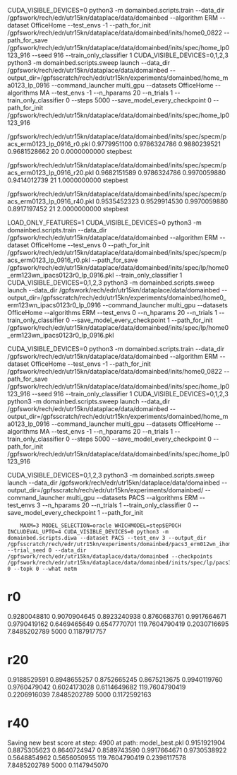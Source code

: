 CUDA_VISIBLE_DEVICES=0 python3 -m domainbed.scripts.train --data_dir /gpfswork/rech/edr/utr15kn/dataplace/data/domainbed --algorithm ERM --dataset OfficeHome --test_envs -1 --path_for_init /gpfswork/rech/edr/utr15kn/dataplace/data/domainbed/inits/home0_0822 --path_for_save /gpfswork/rech/edr/utr15kn/dataplace/data/domainbed/inits/spec/home_lp0123_916 --seed 916 --train_only_classifier 1
CUDA_VISIBLE_DEVICES=0,1,2,3 python3 -m domainbed.scripts.sweep launch --data_dir /gpfswork/rech/edr/utr15kn/dataplace/data/domainbed --output_dir=/gpfsscratch/rech/edr/utr15kn/experiments/domainbed/home_ma0123_lp_0916 --command_launcher multi_gpu --datasets OfficeHome --algorithms MA --test_envs -1 --n_hparams 20 --n_trials 1 --train_only_classifier 0 --steps 5000 --save_model_every_checkpoint 0 --path_for_init /gpfswork/rech/edr/utr15kn/dataplace/data/domainbed/inits/spec/home_lp0123_916


/gpfswork/rech/edr/utr15kn/dataplace/data/domainbed/inits/spec/specm/pacs_erm0123_lp_0916_r0.pkl
0.9779951100          0.9786324786          0.9880239521          0.9681528662          20                    0.0000000000          stepbest

/gpfswork/rech/edr/utr15kn/dataplace/data/domainbed/inits/spec/specm/pacs_erm0123_lp_0916_r20.pkl
0.9682151589          0.9786324786          0.9970059880          0.9414012739          21                    1.0000000000          stepbest

/gpfswork/rech/edr/utr15kn/dataplace/data/domainbed/inits/spec/specm/pacs_erm0123_lp_0916_r40.pkl
0.9535452323          0.9529914530          0.9970059880          0.8917197452          21                    2.0000000000          stepbest


LOAD_ONLY_FEATURES=1 CUDA_VISIBLE_DEVICES=0 python3 -m domainbed.scripts.train --data_dir /gpfswork/rech/edr/utr15kn/dataplace/data/domainbed --algorithm ERM --dataset OfficeHome --test_envs 0 --path_for_init /gpfswork/rech/edr/utr15kn/dataplace/data/domainbed/inits/spec/specm/pacs_erm0123_lp_0916_r0.pkl --path_for_save /gpfswork/rech/edr/utr15kn/dataplace/data/domainbed/inits/spec/lp/home0_erm123wn_ipacs0123r0_lp_0916.pkl --train_only_classifier 1
CUDA_VISIBLE_DEVICES=0,1,2,3 python3 -m domainbed.scripts.sweep launch --data_dir /gpfswork/rech/edr/utr15kn/dataplace/data/domainbed --output_dir=/gpfsscratch/rech/edr/utr15kn/experiments/domainbed/home0_erm123wn_ipacs0123r0_lp_0916 --command_launcher multi_gpu --datasets OfficeHome --algorithms ERM --test_envs 0 --n_hparams 20 --n_trials 1 --train_only_classifier 0 --save_model_every_checkpoint 1 --path_for_init /gpfswork/rech/edr/utr15kn/dataplace/data/domainbed/inits/spec/lp/home0_erm123wn_ipacs0123r0_lp_0916.pkl


CUDA_VISIBLE_DEVICES=0 python3 -m domainbed.scripts.train --data_dir /gpfswork/rech/edr/utr15kn/dataplace/data/domainbed --algorithm ERM --dataset OfficeHome --test_envs -1 --path_for_init /gpfswork/rech/edr/utr15kn/dataplace/data/domainbed/inits/home0_0822 --path_for_save /gpfswork/rech/edr/utr15kn/dataplace/data/domainbed/inits/spec/home_lp0123_916 --seed 916 --train_only_classifier 1
CUDA_VISIBLE_DEVICES=0,1,2,3 python3 -m domainbed.scripts.sweep launch --data_dir /gpfswork/rech/edr/utr15kn/dataplace/data/domainbed --output_dir=/gpfsscratch/rech/edr/utr15kn/experiments/domainbed/home_ma0123_lp_0916 --command_launcher multi_gpu --datasets OfficeHome --algorithms MA --test_envs -1 --n_hparams 20 --n_trials 1 --train_only_classifier 0 --steps 5000 --save_model_every_checkpoint 0 --path_for_init /gpfswork/rech/edr/utr15kn/dataplace/data/domainbed/inits/spec/home_lp0123_916



CUDA_VISIBLE_DEVICES=0,1,2,3 python3 -m domainbed.scripts.sweep launch --data_dir /gpfswork/rech/edr/utr15kn/dataplace/data/domainbed --output_dir=/gpfsscratch/rech/edr/utr15kn/experiments/domainbed/ --command_launcher multi_gpu --datasets PACS --algorithms ERM --test_envs 3 --n_hparams 20 --n_trials 1 --train_only_classifier 0 --save_model_every_checkpoint 1 --path_for_init

        MAXM=3 MODEL_SELECTION=oracle WHICHMODEL=step$EPOCH INCLUDEVAL_UPTO=4 CUDA_VISIBLE_DEVICES=0 python3 -m domainbed.scripts.diwa --dataset PACS --test_env 3 --output_dir /gpfsscratch/rech/edr/utr15kn/experiments/domainbed/pacs3_erm012wn_ihome0123r0_lp_0916 --trial_seed 0 --data_dir /gpfswork/rech/edr/utr15kn/dataplace/data/domainbed --checkpoints /gpfswork/rech/edr/utr15kn/dataplace/data/domainbed/inits/spec/lp/pacs3_erm012wn_ihome0123r0_lp_0916.pkl 0 --topk 0 --what netm


# r0
0.9280048810          0.9070904645          0.8923240938          0.8760683761          0.9917664671          0.9790419162          0.6469465649          0.6547770701          119.7604790419        0.2030716695          7.8485202789          5000                  0.1187917757
# r20
0.9188529591          0.8948655257          0.8752665245          0.8675213675          0.9940119760          0.9760479042          0.6024173028          0.6114649682          119.7604790419        0.2206916039          7.8485202789          5000                  0.1172592163
# r40
Saving new best score at step: 4900 at path: model_best.pkl
0.9151921904          0.8875305623          0.8640724947          0.8589743590          0.9917664671          0.9730538922          0.5648854962          0.5656050955          119.7604790419        0.2396117578          7.8485202789          5000                  0.1147945070
